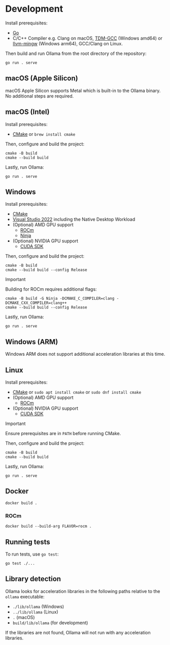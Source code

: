 # Development

Install prerequisites:

- [Go](https://go.dev/doc/install)
- C/C++ Compiler e.g. Clang on macOS, [TDM-GCC](https://github.com/jmeubank/tdm-gcc/releases/latest) (Windows amd64) or [llvm-mingw](https://github.com/mstorsjo/llvm-mingw) (Windows arm64), GCC/Clang on Linux.

Then build and run Ollama from the root directory of the repository:

```shell
go run . serve
```

## macOS (Apple Silicon)

macOS Apple Silicon supports Metal which is built-in to the Ollama binary. No additional steps are required.

## macOS (Intel)

Install prerequisites:

- [CMake](https://cmake.org/download/) or `brew install cmake`

Then, configure and build the project:

```shell
cmake -B build
cmake --build build
```

Lastly, run Ollama:

```shell
go run . serve
```

## Windows

Install prerequisites:

- [CMake](https://cmake.org/download/)
- [Visual Studio 2022](https://visualstudio.microsoft.com/downloads/) including the Native Desktop Workload
- (Optional) AMD GPU support
    - [ROCm](https://rocm.docs.amd.com/en/latest/)
    - [Ninja](https://github.com/ninja-build/ninja/releases)
- (Optional) NVIDIA GPU support
    - [CUDA SDK](https://developer.nvidia.com/cuda-downloads?target_os=Windows&target_arch=x86_64&target_version=11&target_type=exe_network)

Then, configure and build the project:

```shell
cmake -B build
cmake --build build --config Release
```

> [!IMPORTANT]
> Building for ROCm requires additional flags:
> ```
> cmake -B build -G Ninja -DCMAKE_C_COMPILER=clang -DCMAKE_CXX_COMPILER=clang++
> cmake --build build --config Release
> ```


Lastly, run Ollama:

```shell
go run . serve
```

## Windows (ARM)

Windows ARM does not support additional acceleration libraries at this time.

## Linux

Install prerequisites:

- [CMake](https://cmake.org/download/) or `sudo apt install cmake` or `sudo dnf install cmake`
- (Optional) AMD GPU support
    - [ROCm](https://rocm.docs.amd.com/projects/install-on-linux/en/latest/install/quick-start.html)
- (Optional) NVIDIA GPU support
    - [CUDA SDK](https://developer.nvidia.com/cuda-downloads)

> [!IMPORTANT]
> Ensure prerequisites are in `PATH` before running CMake.


Then, configure and build the project:

```shell
cmake -B build
cmake --build build
```

Lastly, run Ollama:

```shell
go run . serve
```

## Docker

```shell
docker build .
```

### ROCm

```shell
docker build --build-arg FLAVOR=rocm .
```

## Running tests

To run tests, use `go test`:

```shell
go test ./...
```

## Library detection

Ollama looks for acceleration libraries in the following paths relative to the `ollama` executable:

* `./lib/ollama` (Windows)
* `../lib/ollama` (Linux)
* `.` (macOS)
* `build/lib/ollama` (for development)

If the libraries are not found, Ollama will not run with any acceleration libraries.
